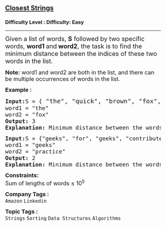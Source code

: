 <h2><a href="https://www.geeksforgeeks.org/problems/closest-strings0611/1?page=1&sortBy=submissions">Closest Strings</a></h2><h3>Difficulty Level : Difficulty: Easy</h3><hr><div class="problems_problem_content__Xm_eO"><p><span style="font-size: 20px;">Given a list of words, <strong>S</strong> followed by two specific words, <strong>word1 </strong>and<strong> word2</strong>, the task is to find the minimum distance between the indices of these two words in the list.</span></p>
<p><strong style="font-size: 18px;">Note:</strong><span style="font-size: 18px;">&nbsp;word1 and word2 are both in the list, and there can be multiple occurrences of words in the list.</span></p>
<p><span style="font-size: 18px;"><strong>Example :</strong></span></p>
<pre><span style="font-size: 18px;"><strong>Input:</strong>S = {</span><span style="font-size: 20px;"> "the", "quick", "brown", "fox", "quick"</span><span style="font-size: 18px;">}
word1 = "the"
word2 = "fox"
<strong>Output:</strong> 3
<strong>Explanation: </strong>Minimum distance between the words "the" and "fox" is 3</span>
</pre>
<pre><span style="font-size: 18px;"><strong>Input:</strong>S = {"geeks", "for", "geeks", "contribute", "practice"}
word1 = "geeks"
word2 = "practice"
<strong>Output:</strong> 2
<strong>Explanation: </strong>Minimum distance between the words "geeks" and "practice" is 2</span>
</pre>
<div><span style="font-size: 18px;"><strong>Constraints:</strong></span><br><span style="font-size: 18px;">Sum of lengths of words ≤ 10<sup>5</sup></span></div></div><p><span style=font-size:18px><strong>Company Tags : </strong><br><code>Amazon</code>&nbsp;<code>Linkedin</code>&nbsp;<br><p><span style=font-size:18px><strong>Topic Tags : </strong><br><code>Strings</code>&nbsp;<code>Sorting</code>&nbsp;<code>Data Structures</code>&nbsp;<code>Algorithms</code>&nbsp;